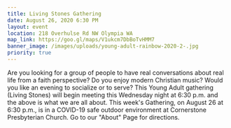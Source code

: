```yaml
---
title: Living Stones Gathering
date: August 26, 2020 6:30 PM
layout: event
location: 218 Overhulse Rd NW Olympia WA
map_link: https://goo.gl/maps/V1ukcm7DbBoTvHMM7
banner_image: /images/uploads/young-adult-rainbow-2020-2-.jpg
priority: true
---
```

Are you looking for a group of people to have real conversations about real life from a faith perspective? Do you enjoy modern Christian music? Would you like an evening to socialize or to serve? This Young Adult gathering (Living Stones) will begin meeting this Wednesday night at 6:30 p.m. and the above is what we are all about. This week's Gathering, on August 26 at 6:30 p.m., is in a COVID-19 safe outdoor environment at Cornerstone Presbyterian Church. Go to our "About" Page for directions.